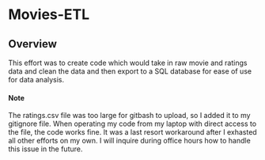# Movies-ETL
## Overview
This effort was to create code which would take in raw movie and ratings data and clean the data and then export to a SQL database for ease of use for data analysis.
#### Note
The ratings.csv file was too large for gitbash to upload, so I added it to my gitignore file.  When operating my code from my laptop with direct access to the file, the code works fine.  It was a last resort workaround after I exhasted all other efforts on my own.  I will inquire during office hours how to handle this issue in the future.  
